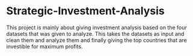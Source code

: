# Strategic-Investment-Analysis
This project is mainly about giving investment analysis based on the four datasets that was given to analyze.
This takes the datasets as input and clean them and analyze them and finally giving the top countries that are investible for maximum profits.
